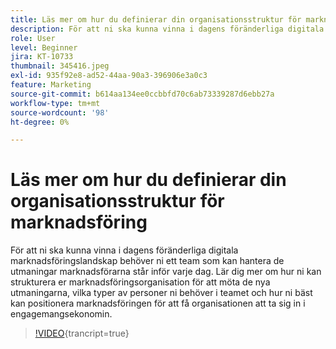 ```yaml
---
title: Läs mer om hur du definierar din organisationsstruktur för marknadsföring
description: För att ni ska kunna vinna i dagens föränderliga digitala marknadsföringslandskap behöver ni ett team som kan hantera de utmaningar marknadsförarna står inför varje dag.
role: User
level: Beginner
jira: KT-10733
thumbnail: 345416.jpeg
exl-id: 935f92e8-ad52-44aa-90a3-396906e3a0c3
feature: Marketing
source-git-commit: b614aa134ee0ccbbfd70c6ab73339287d6ebb27a
workflow-type: tm+mt
source-wordcount: '98'
ht-degree: 0%

---
```


# Läs mer om hur du definierar din organisationsstruktur för marknadsföring

För att ni ska kunna vinna i dagens föränderliga digitala marknadsföringslandskap behöver ni ett team som kan hantera de utmaningar marknadsförarna står inför varje dag. Lär dig mer om hur ni kan strukturera er marknadsföringsorganisation för att möta de nya utmaningarna, vilka typer av personer ni behöver i teamet och hur ni bäst kan positionera marknadsföringen för att få organisationen att ta sig in i engagemangsekonomin.

>[!VIDEO](https://video.tv.adobe.com/v/345416/?quality=12&learn=on){trancript=true}

